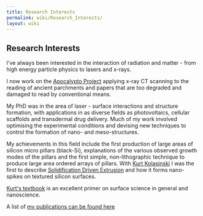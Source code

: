 ```yaml
---
title: Research Interests
permalink: wiki/Research_Interests/
layout: wiki
---
```


Research Interests
------------------

I've always been interested in the interaction of radiation and matter -
from high energy particle physics to lasers and x-rays.

I now work on the [Apocalypto Project](http://apocalypto.org.uk/)
applying x-ray CT scanning to the reading of ancient parchments and
papers that are too degraded and damaged to read by conventional means.

My PhD was in the area of laser - surface interactions and structure
formation, with applications in as diverse fields as photovoltaics,
cellular scaffolds and transdermal drug delivery. Much of my work
involved optimising the experimental conditions and devising new
techniques to control the formation of nano- and meso-structures.

My achievements in this field include the first production of large
areas of silicon micro pillars (black-Si), explanations of the various
observed growth modes of the pillars and the first simple,
non-lithographic technique to produce large area ordered arrays of
pillars. With [Kurt Kolasinski](http://courses.wcupa.edu/kkolasinski/) I
was the first to describe [Solidification Driven
Extrusion](/wiki/Solidification_Driven_Extrusion "wikilink") and how it forms
nano-spikes on textured silicon surfaces.

[Kurt's textbook](http://courses.wcupa.edu/kkolasinski/surfacescience/)
is an excellent primer on surface science in general and nanoscience.

A list of [ my publications can be found here](/wiki/My_Papers "wikilink")
